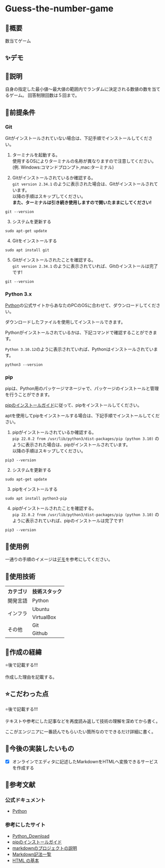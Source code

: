 # Guess-the-number-game

## 🌱概要
数当てゲーム

## ✨デモ


## 📝説明
自身の指定した最小値〜最大値の範囲内でランダムに決定される数値の数を当てるゲーム。
回答制限回数は５回まで。

## 🧰前提条件

### Git
Gitがインストールされていない場合は、下記手順でインストールしてください。

1. ターミナルを起動する。<br>使用するOSによりターミナルの名称が異なりますので注意してください。<br>(例. Windows:コマンドプロンプト,mac:ターミナル)

2. Gitがインストールされているか確認する。<br>`git version 2.34.1` のように表示された場合は、Gitがインストールされています。<br>以降の手順はスキップしてください。<br>**また、ターミナルは引き続き使用しますので開いたままにしてください!**
```
git --version
```

3. システムを更新する
```
sudo apt-get update
```

4. Gitをインストールする
```
sudo apt install git
```

5. Gitがインストールされたことを確認する。<br>`git version 2.34.1` のように表示されていれば、Gitのインストールは完了です!
```
git --version
```

### Python 3.x
[Python](https://www.python.org/downloads/)の公式サイトからあなたのPCのOSに合わせて、ダウンロードしてください。

ダウンロードしたファイルを使用してインストールできます。

Pythonがインストールされているかは、下記コマンドで確認することができます。

`Python 3.10.12`のように表示されていれば、Pythonはインストールされています。

```
python3 --version
```

### pip
pipは、Python用のパッケージマネージャで、パッケージのインストールと管理を行うことができます。

[pipのインストールガイド](https://pip.pypa.io/en/stable/installation/)に従って、pipをインストールしてください。

aptを使用してpipをインストールする場合は、下記手順でインストールしてください。

1. pipがインストールされているか確認する。<br>`pip 22.0.2 from /usr/lib/python3/dist-packages/pip (python 3.10)` のように表示された場合は、pipがインストールされています。<br>以降の手順はスキップしてください。
```
pip3 --version
```

2. システムを更新する
```
sudo apt-get update
```

3. pipをインストールする
```
sudo apt install python3-pip
```

4. pipがインストールされたことを確認する。<br>`pip 22.0.2 from /usr/lib/python3/dist-packages/pip (python 3.10)` のように表示されていれば、pipのインストールは完了です!
```
pip3 --version
```

## 🙋使用例
一通りの手順のイメージは[デモ](#デモ)を参考にしてください。

## 💾使用技術
<table>
<tr>
  <th>カテゴリ</th>
  <th>技術スタック</th>
</tr>
<tr>
  <td>開発言語</td>
  <td>Python</td>
</tr>
<tr>
  <td rowspan=2>インフラ</td>
  <td>Ubuntu</td>
</tr>
<tr>
  <td>VirtualBox</td>
</tr>
<tr>
  <td rowspan=2>その他</td>
  <td>Git</td>
</tr>
<tr>
  <td>Github</td>
</tr>
</table>

## 📜作成の経緯
⭐️後で記載する!!!

作成した理由を記載する。

## ⭐️こだわった点
⭐️後で記載する!!!

テキストや参考にした記事などを再度読み返して技術の理解を深めてから書く。

ここがエンジニアに一番読んでもらいたい箇所なのでできるだけ詳細に書く。

## 📮今後の実装したいもの
- [x] オンラインでエディタに記述したMarkdownをHTMLへ変換できるサービスを作成する

## 📑参考文献
### 公式ドキュメント
- [Python](https://docs.python.org/ja/3/)

### 参考にしたサイト
- [Python_Download](https://www.python.org/downloads/)
- [pipのインストールガイド](https://pip.pypa.io/en/stable/installation/)
- [markdownのプロジェクトの説明](https://pypi.org/project/Markdown/)
- [Markdown記法一覧](https://qiita.com/oreo/items/82183bfbaac69971917f#:~:text=Markdown%EF%BC%88%E3%83%9E%E3%83%BC%E3%82%AF%E3%83%80%E3%82%A6%E3%83%B3%EF%BC%89%E3%81%AF%E3%80%81,%E3%82%82%E9%96%8B%E7%99%BA%E3%81%95%E3%82%8C%E3%81%A6%E3%81%84%E3%82%8B%E3%80%82)
- [HTML の基本](https://developer.mozilla.org/ja/docs/Learn/Getting_started_with_the_web/HTML_basics)
